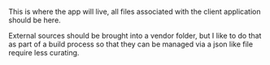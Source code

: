This is where the app will live, all files associated with the client application should be here.

External sources should be brought into a vendor folder,
but I like to do that as part of a build process so that they can be managed
via a json like file require less curating.

